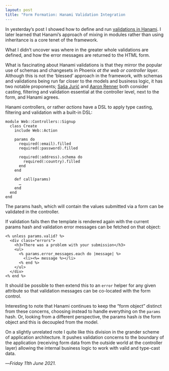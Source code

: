 ```yaml
---
layout: post
title: "Form Formation: Hanami Validation Integration
---
```


In yesterday’s post I showed how to define and run [validations in Hanami][hv]. I later learned that Hanami’s approach of mixing in modules rather than using inheritance is a core tenet of the framework.

What I didn’t uncover was where in the greater whole validations are defined, and how the error messages are returned to the HTML form.

What is fascinating about Hanami validations is that they mirror the popular use of schemas and changesets in Phoenix _at the web or controller layer_. Although this is not the ‘blessed’ approach in the framework, with schemas and validations being run far closer to the models and business logic, it has two notable proponents; [Saša Jurić][sjc] and [Aaron Renner][ar] both consider casting, filtering and validation essential at the controller level, next to the form, and Hanami agrees.

Hanami controllers, or rather _actions_ have a DSL to apply type casting, filtering and validation with a built-in DSL:

```
module Web::Controllers::Signup
  class Create
    include Web::Action

    params do
      required(:email).filled
      required(:password).filled

      required(:address).schema do
        required(:country).filled
      end
    end

    def call(params)
      …
    end
  end
end
```

The params hash, which will contain the values submitted via a form can be validated in the controller.

If validation fails then the template is rendered again with the current params hash and validation error messages can be fetched on that object:


```
<% unless params.valid? %>
  <div class="errors">
    <h3>There was a problem with your submission</h3>
    <ul>
      <% params.error_messages.each do |message| %>
        <li><%= message %></li>
      <% end %>
    </ul>
  </div>
<% end %>
```

It should be possible to then extend this to an `error` helper for any given attribute so that validation messages can be co-located with the form control.

Interesting to note that Hanami continues to keep the “form object” distinct from these concerns, choosing instead to handle everything on the `params` hash. Or, looking from a different perspective, the params hash _is_ the form object and this is decoupled from the model.

On a slightly unrelated note I quite like this division in the grander scheme of application architecture. It pushes validation concerns to the boundary of the application (receiving form data from the outside world at the controller layer) allowing the internal business logic to work with valid and type-cast data.

—*Friday 11th June 2021.*

[hv]: https://www.crossingtheruby.com/2021/06/10/form-formation-hanami-validations.html
[sjc]: https://medium.com/very-big-things/towards-maintainable-elixir-the-core-and-the-interface-c267f0da43
[ar]: https://aaronrenner.io/2019/09/18/application-layering-a-pattern-for-extensible-elixir-application-design.html

